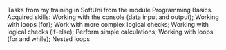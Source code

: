 Tasks from my training in SoftUni from the module Programming Basics.
Аcquired skills:
Working with the console (data input and output);
Working with loops (for);
Work with more complex logical checks;
Working with logical checks (if-else);
Perform simple calculations;
Working with loops (for and while);
Nested loops
